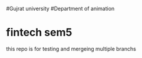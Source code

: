 #Gujrat university
#Department of animation
# fintech sem5
this repo is for testing and mergeing multiple branchs
